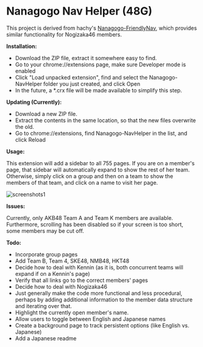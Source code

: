 # Nanagogo Nav Helper (48G)

This project is derived from hachy's [Nanagogo-FriendlyNav](https://github.com/hachy/Nanagogo-FriendlyNav), which provides similar functionality for Nogizaka46 members.

**Installation:**

  * Download the ZIP file, extract it somewhere easy to find. 
  * Go to your chrome://extensions page, make sure Developer mode is enabled
  * Click "Load unpacked extension", find and select the Nanagogo-NavHelper folder you just created, and click Open
  * In the future, a *.crx file will be made available to simplify this step.


**Updating (Currently):**

  * Download a new ZIP file.
  * Extract the contents in the same location, so that the new files overwrite the old.
  * Go to chrome://extensions, find Nanagogo-NavHelper in the list, and click Reload


**Usage:**

  This extension will add a sidebar to all 755 pages. If you are on a member's page, that sidebar will automatically expand to show the rest of her team. Otherwise, simply click on a group and then on a team to show the members of that team, and click on a name to visit her page.

![screenshots1](http://i.imgur.com/uFlURIk.jpg)

**Issues:**

  Currently, only AKB48 Team A and Team K members are available. Furthermore, scrolling has been disabled so if your screen is too short, some members may be cut off.

**Todo:**

  * Incorporate group pages
  * Add Team B, Team 4, SKE48, NMB48, HKT48
  * Decide how to deal with Kennin (as it is, both concurrent teams will expand if on a Kennin's page)
  * Verify that all links go to the correct members' pages
  * Decide how to deal with Nogizaka46
  * Just generally make the code more functional and less procedural, perhaps by adding additional information to the member data structure and iterating over that.
  * Highlight the currently open member's name.
  * Allow users to toggle between English and Japanese names
  * Create a background page to track persistent options (like English vs. Japanese)
  * Add a Japanese readme
